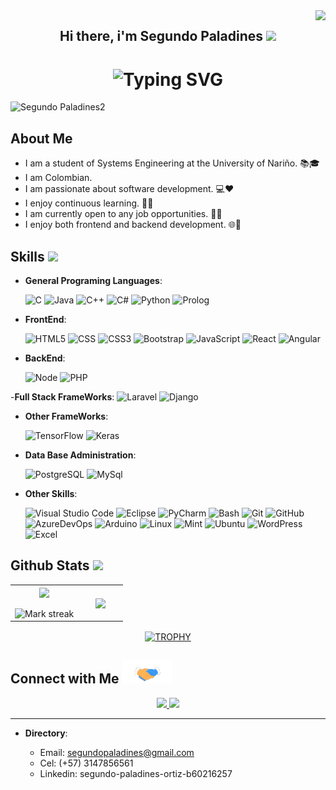 <img align="right" src="https://visitor-badge.laobi.icu/badge?page_id=SegundoPaladines.SegundoPaladines"/>
<div>
    <h2 align="center">Hi there, i'm Segundo Paladines <img src="https://media.giphy.com/media/hvRJCLFzcasrR4ia7z/giphy.gif" width="35"></h2>
    <h1 align="center">
        <img src="https://readme-typing-svg.herokuapp.com?font=Fira+Code&pause=1000&color=1C883B&repeat=false&width=380&lines=Welcome+to+my+GitHub+Repository" alt="Typing SVG" />
    </h1>
</div>

![Segundo Paladines2](https://github.com/SegundoPaladines/SegundoPaladines/assets/99047308/f7b3cb61-6d8a-4519-971e-d37eb5f8fb75)

<h2 align="left">
        About Me
</h2>

- I am a student of Systems Engineering at the University of Nariño. 📚🎓
- I am Colombian.
- I am passionate about software development. 💻❤️
- I enjoy continuous learning. 📖🧠
- I am currently open to any job opportunities. 💼🌟
- I enjoy both frontend and backend development. 🌐🚀

<h2 align="left"> Skills <img src = "https://media2.giphy.com/media/QssGEmpkyEOhBCb7e1/giphy.gif?cid=ecf05e47a0n3gi1bfqntqmob8g9aid1oyj2wr3ds3mg700bl&rid=giphy.gif" width = 32px> </h2>

- **General Programing Languages**:

   ![C](https://img.shields.io/badge/C%20-%232370ED.svg?style=for-the-badge&logo=c&logoColor=white)
   ![Java](https://img.shields.io/badge/Java-ED8B00?style=for-the-badge&logo=openjdk&logoColor=white)
   ![C++](https://img.shields.io/badge/C++%20-%2300599C.svg?style=for-the-badge&logo=c%2B%2B&logoColor=white)
   ![C#](https://img.shields.io/badge/C%23-239120?style=for-the-badge&logo=c-sharp&logoColor=white)
   ![Python](https://img.shields.io/badge/Python%20-%2314354C.svg?style=for-the-badge&logo=python&logoColor=white)
   ![Prolog](https://img.shields.io/badge/Prolog-8A2BE2.svg?style=for-the-badge)

- **FrontEnd**:

    ![HTML5](https://img.shields.io/badge/HTML5%20-%23E34F26.svg?style=for-the-badge&logo=html5&logoColor=white)
    ![CSS](https://img.shields.io/badge/CSS%20-%231572B6.svg?style=for-the-badge&logo=css3&logoColor=white)
    ![CSS3](https://img.shields.io/badge/CSS3-1572B6?style=for-the-badge&logo=css3&logoColor=white)
    ![Bootstrap](https://img.shields.io/badge/Bootstrap-563D7C?style=for-the-badge&logo=bootstrap&logoColor=white)
    ![JavaScript](https://img.shields.io/badge/JavaScript-323330?style=for-the-badge&logo=javascript&logoColor=F7DF1E)
    ![React](https://img.shields.io/badge/React-20232A?style=for-the-badge&logo=react&logoColor=61DAFB)
    ![Angular](https://img.shields.io/badge/Angular-DD0031?style=for-the-badge&logo=angular&logoColor=white)

- **BackEnd**:

    ![Node](https://img.shields.io/badge/Node.js-43853D?style=for-the-badge&logo=node.js&logoColor=white)
    ![PHP](https://img.shields.io/badge/PHP-777BB4?style=for-the-badge&logo=php&logoColor=white)

-**Full Stack FrameWorks**:
    ![Laravel](https://img.shields.io/badge/Laravel-FF2D20?style=for-the-badge&logo=laravel&logoColor=white)
    ![Django](https://img.shields.io/badge/Django-092E20?style=for-the-badge&logo=django&logoColor=white)

- **Other FrameWorks**:

    ![TensorFlow](https://img.shields.io/badge/TensorFlow-FF6F00?style=for-the-badge&logo=tensorflow&logoColor=white)
    ![Keras](https://img.shields.io/badge/Keras-D00000?style=for-the-badge&logo=Keras&logoColor=white)

- **Data Base Administration**:

    ![PostgreSQL](https://img.shields.io/badge/PostgreSQL-316192?style=for-the-badge&logo=postgresql&logoColor=white)
    ![MySql](https://img.shields.io/badge/MySQL-00000F?style=for-the-badge&logo=mysql&logoColor=white)

- **Other Skills**:

    ![Visual Studio Code](https://img.shields.io/badge/Visual_Studio_Code-0078D4?style=for-the-badge&logo=visual%20studio%20code&logoColor=white)
    ![Eclipse](https://img.shields.io/badge/Eclipse-2C2255?style=for-the-badge&logo=eclipse&logoColor=white)
    ![PyCharm](https://img.shields.io/badge/PyCharm-000000.svg?&style=for-the-badge&logo=PyCharm&logoColor=white)
    ![Bash](https://img.shields.io/badge/GNU%20Bash-4EAA25?style=for-the-badge&logo=GNU%20Bash&logoColor=white)
    ![Git](https://img.shields.io/badge/GIT-E44C30?style=for-the-badge&logo=git&logoColor=white)
    ![GitHub](https://img.shields.io/badge/GitHub-100000?style=for-the-badge&logo=github&logoColor=white)
    ![AzureDevOps](https://img.shields.io/badge/Azure_DevOps-0078D7?style=for-the-badge&logo=azure-devops&logoColor=white)
    ![Arduino](https://img.shields.io/badge/Arduino-00979D?style=for-the-badge&logo=Arduino&logoColor=white)
    ![Linux](https://img.shields.io/badge/Linux-FCC624?style=for-the-badge&logo=linux&logoColor=black)
    ![Mint](https://img.shields.io/badge/Linux_Mint-87CF3E?style=for-the-badge&logo=linux-mint&logoColor=white)
    ![Ubuntu](https://img.shields.io/badge/Ubuntu-E95420?style=for-the-badge&logo=ubuntu&logoColor=white)
    ![WordPress](https://img.shields.io/badge/Wordpress-21759B?style=for-the-badge&logo=wordpress&logoColor=white)
    ![Excel](https://img.shields.io/badge/Microsoft_Excel-217346?style=for-the-badge&logo=microsoft-excel&logoColor=white)

<!--- Estadisticas-->
<h2 align="left">
    Github Stats <img src="https://media.giphy.com/media/iY8CRBdQXODJSCERIr/giphy.gif" width="35">
</h2> 

<p align="center">
    <table border="0" align="center">
        <tr border="0">
            <td border="0" width="60%" align="center">
                <img  align="center"  src="https://github-readme-stats.vercel.app/api?username=SegundoPaladines&theme=tokyonight&show_icons=true&count_private=true" />
                <br></br>
                <img  title="🔥 Get streak stats for your profile at git.io/streak-stats" alt="Mark streak" src="https://github-readme-streak-stats.herokuapp.com/?user=SegundoPaladines&theme=tokyonight&hide_border=false" /> 
            </td>
            <td border="0" width="40%" align="center">
                <img  align="center"  src="https://github-readme-stats.anuraghazra1.vercel.app/api/top-langs/?username=SegundoPaladines&theme=tokyonight&hide_border=false&no-bg=true&no-frame=true&langs_count=10"/>
            </td>
        </tr>
    </table>
    <div align="center">
        <a href="https://github.com/ryo-ma/github-profile-trophy" title="Go to Source">
            <img align="center" width=84% src="https://github-profile-trophy.vercel.app/?username=SegundoPaladines&theme=apprentice&row=1&column=7&margin-h=15&margin-w=5&no-bg=true" alt="TROPHY" />
        </a>
    </div>
</p>

<h2 align="left">
    Connect with Me <img src="https://github.com/0xAbdulKhalid/0xAbdulKhalid/raw/main/assets/mdImages/handshake.gif" width ="80">
</h2>

<p align="center">
    <a target="_blank" href="mailto:segundopaladines@gmail.com">
        <img src="https://img.shields.io/badge/-Gmail-D14836?style=for-the-badge&logo=Gmail&logoColor=white">
        </img>
    </a>
    <a target="_blank" href="https://www.linkedin.com/in/segundo-paladines-ortiz-b60216257">
        <img src="https://img.shields.io/badge/-LinkedIn-0077B5?style=for-the-badge&logo=Linkedin&logoColor=white"><img>
    </a>
</p>

-----

- **Directory**:

    - Email: segundopaladines@gmail.com
    - Cel: (+57) 3147856561
    - Linkedin: segundo-paladines-ortiz-b60216257
